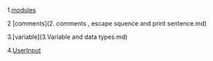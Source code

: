 1.[modules](modules-and-pip.md)


2 [comments](2. comments , escape squence and print sentence.md)


3.[variable](3.Variable and data types.md)

4.[UserInput](4.UsetInput.md)
